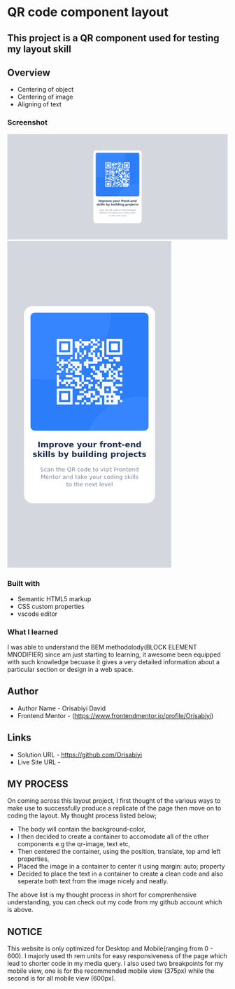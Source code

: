 # QR code component layout

## This project is a QR component used for testing my layout skill

## Overview

* Centering of object
* Centering of image
* Aligning of text

### Screenshot
![](screenshot/desktop-review.png)
![](screenshot/mobile-review.png)

### Built with

- Semantic HTML5 markup
- CSS custom properties
- vscode editor

### What I learned

I was able to understand the BEM methodolody(BLOCK ELEMENT MNODIFIER) since am just starting to learning, it awesome been equipped with such knowledge becuase it gives a very detailed information about a particular section or design in a web space.

## Author

- Author Name - Orisabiyi David
- Frontend Mentor - (https://www.frontendmentor.io/profile/Orisabiyi)


## Links
- Solution URL - https://github.com/Orisabiyi
- Live Site URL - 

## MY PROCESS

On coming across this layout project, I first thought of the various ways to make use to successfully produce a replicate of the page then move on to coding the layout. My thought process listed below;

- The body will contain the background-color,
- I then decided to create a container to accomodate all of the other components e.g the qr-image, text etc,
- Then centered the container,  using the position, translate, top amd left properties,
- Placed the image in a container to center it using margin: auto; property
- Decided to place the text in a container to create a clean code and also seperate both text from the image nicely and neatly.

The above list is my thought process in short for comprenhensive understanding, you can check out my code from my github account which is above.

## NOTICE
This website is only optimized for Desktop and Mobile(ranging from 0 - 600).
I majorly used th rem units for easy responsiveness of the page which lead to shorter code in my media query.
I also used two breakpoints for my mobile view, one is for the recommended mobile view (375px) while the second is for all mobile view (600px).